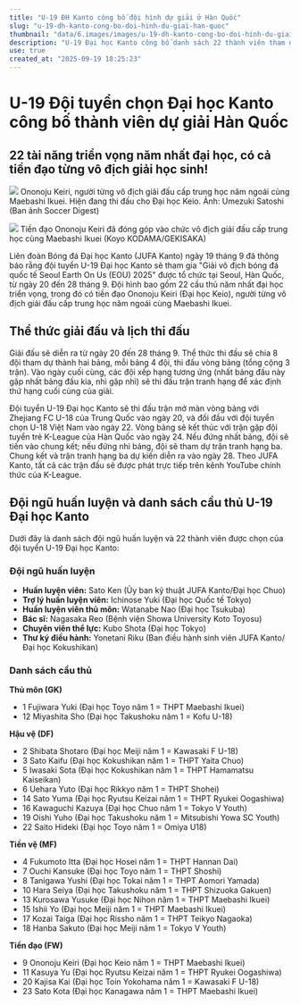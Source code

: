 ```yaml
---
title: "U-19 ĐH Kanto công bố đội hình dự giải ở Hàn Quốc"
slug: "u-19-dh-kanto-cong-bo-doi-hinh-du-giai-han-quoc"
thumbnail: "data/6.images/images/u-19-dh-kanto-cong-bo-doi-hinh-du-giai-han-quoc.webp"
description: "U-19 Đại học Kanto công bố danh sách 22 thành viên tham dự Giải vô địch bóng đá quốc tế Seoul Earth On Us 2025 tại Hàn Quốc. Đội sẽ gặp tuyển trẻ K-League và U-18 Việt Nam."
use: true
created_at: "2025-09-19 18:25:23"
---
```


# U-19 Đội tuyển chọn Đại học Kanto công bố thành viên dự giải Hàn Quốc

## 22 tài năng triển vọng năm nhất đại học, có cả tiền đạo từng vô địch giải học sinh!

![](/images/20250919-00179610-sdigestw-000-5-view.webp)
Ononoju Keiri, người từng vô địch giải đấu cấp trung học năm ngoái cùng Maebashi Ikuei. Hiện đang thi đấu cho Đại học Keio. Ảnh: Umezuki Satoshi (Ban ảnh Soccer Digest)

![](/images/20250919-45962789-gekisaka-000-3-view.webp)
Tiền đạo Ononoju Keiri đã đóng góp vào chức vô địch giải đấu cấp trung học cùng Maebashi Ikuei (Koyo KODAMA/GEKISAKA)

Liên đoàn Bóng đá Đại học Kanto (JUFA Kanto) ngày 19 tháng 9 đã thông báo rằng đội tuyển U-19 Đại học Kanto sẽ tham gia "Giải vô địch bóng đá quốc tế Seoul Earth On Us (EOU) 2025" được tổ chức tại Seoul, Hàn Quốc, từ ngày 20 đến 28 tháng 9. Đội hình bao gồm 22 cầu thủ năm nhất đại học triển vọng, trong đó có tiền đạo Ononoju Keiri (Đại học Keio), người từng vô địch giải đấu cấp trung học năm ngoái cùng Maebashi Ikuei.

## Thể thức giải đấu và lịch thi đấu

Giải đấu sẽ diễn ra từ ngày 20 đến 28 tháng 9. Thể thức thi đấu sẽ chia 8 đội tham dự thành hai bảng, mỗi bảng 4 đội, thi đấu vòng bảng (tổng cộng 3 trận). Vào ngày cuối cùng, các đội xếp hạng tương ứng (nhất bảng đấu này gặp nhất bảng đấu kia, nhì gặp nhì) sẽ thi đấu trận tranh hạng để xác định thứ hạng cuối cùng của giải.

Đội tuyển U-19 Đại học Kanto sẽ thi đấu trận mở màn vòng bảng với Zhejiang FC U-18 của Trung Quốc vào ngày 20, và đối đầu với đội tuyển chọn U-18 Việt Nam vào ngày 22. Vòng bảng sẽ kết thúc với trận gặp đội tuyển trẻ K-League của Hàn Quốc vào ngày 24. Nếu đứng nhất bảng, đội sẽ tiến vào chung kết; nếu đứng nhì bảng, đội sẽ tham dự trận tranh hạng ba. Chung kết và trận tranh hạng ba dự kiến diễn ra vào ngày 28. Theo JUFA Kanto, tất cả các trận đấu sẽ được phát trực tiếp trên kênh YouTube chính thức của K-League.

## Đội ngũ huấn luyện và danh sách cầu thủ U-19 Đại học Kanto

Dưới đây là danh sách đội ngũ huấn luyện và 22 thành viên được chọn của đội tuyển U-19 Đại học Kanto:

### Đội ngũ huấn luyện

*   **Huấn luyện viên:** Sato Ken (Ủy ban kỹ thuật JUFA Kanto/Đại học Chuo)
*   **Trợ lý huấn luyện viên:** Ichinose Yuki (Đại học Quốc tế Tokyo)
*   **Huấn luyện viên thủ môn:** Watanabe Nao (Đại học Tsukuba)
*   **Bác sĩ:** Nagasaka Reo (Bệnh viện Showa University Koto Toyosu)
*   **Chuyên viên thể lực:** Kubo Shota (Đại học Tokyo)
*   **Thư ký điều hành:** Yonetani Riku (Ban điều hành sinh viên JUFA Kanto/Đại học Kokushikan)

### Danh sách cầu thủ

**Thủ môn (GK)**
*   1 Fujiwara Yuki (Đại học Toyo năm 1 = THPT Maebashi Ikuei)
*   12 Miyashita Sho (Đại học Takushoku năm 1 = Kofu U-18)

**Hậu vệ (DF)**
*   2 Shibata Shotaro (Đại học Meiji năm 1 = Kawasaki F U-18)
*   3 Sato Kaifu (Đại học Kokushikan năm 1 = THPT Yaita Chuo)
*   5 Iwasaki Sota (Đại học Kokushikan năm 1 = THPT Hamamatsu Kaiseikan)
*   6 Uehara Yuto (Đại học Rikkyo năm 1 = THPT Shohei)
*   14 Sato Yuma (Đại học Ryutsu Keizai năm 1 = THPT Ryukei Oogashiwa)
*   16 Kawaguchi Kazuya (Đại học Chuo năm 1 = Tokyo V Youth)
*   19 Oishi Yuho (Đại học Takushoku năm 1 = Mitsubishi Yowa SC Youth)
*   22 Saito Hideki (Đại học Toyo năm 1 = Omiya U18)

**Tiền vệ (MF)**
*   4 Fukumoto Itta (Đại học Hosei năm 1 = THPT Hannan Dai)
*   7 Ouchi Kansuke (Đại học Toyo năm 1 = THPT Shoshi)
*   8 Tanigawa Yushi (Đại học Tokai năm 1 = THPT Aomori Yamada)
*   10 Hara Seiya (Đại học Takushoku năm 1 = THPT Shizuoka Gakuen)
*   13 Kurosawa Yusuke (Đại học Nihon năm 1 = THPT Maebashi Ikuei)
*   15 Ishii Yo (Đại học Meiji năm 1 = THPT Maebashi Ikuei)
*   17 Kozai Taiga (Đại học Rissho năm 1 = THPT Teikyo Nagaoka)
*   18 Hanba Sakuto (Đại học Meiji năm 1 = Tokyo V Youth)

**Tiền đạo (FW)**
*   9 Ononoju Keiri (Đại học Keio năm 1 = THPT Maebashi Ikuei)
*   11 Kasuya Yu (Đại học Ryutsu Keizai năm 1 = THPT Ryukei Oogashiwa)
*   20 Kajisa Kai (Đại học Toin Yokohama năm 1 = Kawasaki F U-18)
*   23 Sato Kota (Đại học Kanagawa năm 1 = THPT Maebashi Ikuei)
